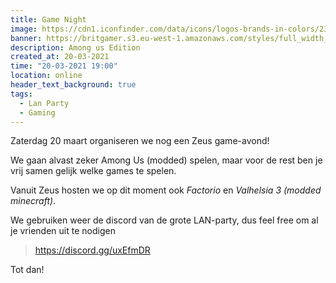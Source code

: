 ```yaml
---
title: Game Night
image: https://cdn1.iconfinder.com/data/icons/logos-brands-in-colors/231/among-us-player-red-512.png
banner: https://britgamer.s3.eu-west-1.amazonaws.com/styles/full_width_image/s3/2020-09/among-us-banner.jpg?itok=63IbKahh
description: Among us Edition
created_at: 20-03-2021
time: "20-03-2021 19:00"
location: online
header_text_background: true
tags:
  - Lan Party
  - Gaming
---
```


Zaterdag 20 maart organiseren we nog een Zeus game-avond!

We gaan alvast zeker Among Us (modded) spelen, maar voor de rest ben je vrij samen gelijk welke games te spelen.

Vanuit Zeus hosten we op dit moment ook _Factorio_ en _Valhelsia 3 (modded minecraft)_.

We gebruiken weer de discord van de grote LAN-party, dus feel free om al je vrienden uit te nodigen

> https://discord.gg/uxEfmDR

Tot dan!
